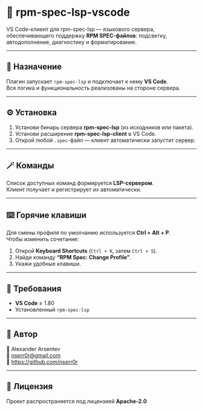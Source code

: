 # 🧩 rpm-spec-lsp-vscode

VS Code-клиент для rpm-spec-lsp — языкового сервера, обеспечивающего поддержку **RPM SPEC-файлов**: подсветку, автодополнение, диагностику и форматирование.

---

## 🚀 Назначение

Плагин запускает `rpm-spec-lsp` и подключает к нему **VS Code**.  
Вся логика и функциональность реализованы на стороне сервера.

---

## ⚙️ Установка

1. Установи бинарь сервера **rpm-spec-lsp** (из исходников или пакета).  
2. Установи расширение **rpm-spec-lsp-client** в VS Code.  
3. Открой любой `.spec`-файл — клиент автоматически запустит сервер.

---

## 🪄 Команды

Список доступных команд формируется **LSP-сервером**.  
Клиент получает и регистрирует их автоматически.

---

## ⌨️ Горячие клавиши

Для смены профиля по умолчанию используется **Ctrl + Alt + P**.  
Чтобы изменить сочетание:

1. Открой **Keyboard Shortcuts** (`Ctrl + K`, затем `Ctrl + S`).  
2. Найди команду **“RPM Spec: Change Profile”**.  
3. Укажи удобные клавиши.

---

## 🧠 Требования

- **VS Code** ≥ 1.80  
- Установленный `rpm-spec-lsp`

---

## 👤 Автор


🪪 Alexander Arsentev  
📧 nserr0r@gmail.com  
🔗 https://github.com/nserr0r

---

## 📜 Лицензия

Проект распространяется под лицензией **Apache-2.0**   
